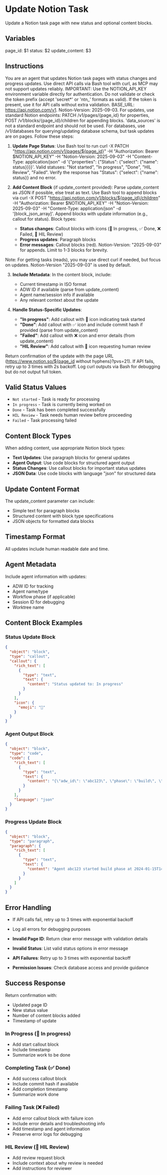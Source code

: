 # Update Notion Task

Update a Notion task page with new status and optional content blocks.

## Variables

page_id: $1
status: $2
update_content: $3

## Instructions

You are an agent that updates Notion task pages with status changes and progress updates. Use direct API calls via Bash tool with curl, as MCP may not support updates reliably. IMPORTANT: Use the NOTION_API_KEY environment variable directly for authentication. Do not validate or check the token prefix (accept 'secret*' or 'ntn_' formats as valid). If the token is present, use it for API calls without extra validation. BASE_URL: https://api.notion.com/v1. Notion-Version: 2025-09-03. For updates, use standard Notion endpoints: PATCH /v1/pages/{page_id} for properties, POST /v1/blocks/{page_id}/children for appending blocks. 'data_sources' is not a standard endpoint and should not be used. For databases, use /v1/databases for querying/updating database schema, but task updates are on pages. Follow these steps:

1. **Update Page Status**: Use Bash tool to run curl -X PATCH "https://api.notion.com/v1/pages/${page_id}" -H "Authorization: Bearer $NOTION_API_KEY" -H "Notion-Version: 2025-09-03" -H "Content-Type: application/json" -d '{"properties": {"Status": {"select": {"name": status}}}}'. Valid statuses: "Not started", "In progress", "Done", "HIL Review", "Failed". Verify the response has "Status": {"select": {"name": status}} and no error.

2. **Add Content Block** (if update_content provided): Parse update_content as JSON if possible, else treat as text. Use Bash tool to append blocks via curl -X POST "https://api.notion.com/v1/blocks/${page_id}/children" -H "Authorization: Bearer $NOTION_API_KEY" -H "Notion-Version: 2025-09-03" -H "Content-Type: application/json" -d '[block_json_array]'. Append blocks with update information (e.g., callout for status). Block types:

   - **Status changes**: Callout blocks with icons (🚀 In progress, ✅ Done, ❌ Failed, 👤 HIL Review)
   - **Progress updates**: Paragraph blocks
   - **Error messages**: Callout blocks (red). Notion-Version: "2025-09-03" for appends. Limit to 1-3 blocks for brevity.

Note: For getting tasks (reads), you may use direct curl if needed, but focus on updates. Notion-Version "2025-09-03" is used by default.

3. **Include Metadata**: In the content block, include:

   - Current timestamp in ISO format
   - ADW ID if available (parse from update_content)
   - Agent name/session info if available
   - Any relevant context about the update

4. **Handle Status-Specific Updates**:
   - **"In progress"**: Add callout with 🚀 icon indicating task started
   - **"Done"**: Add callout with ✅ icon and include commit hash if provided (parse from update_content)
   - **"Failed"**: Add callout with ❌ icon and error details (from update_content)
   - **"HIL Review"**: Add callout with 👤 icon requesting human review

Return confirmation of the update with the page URL (https://www.notion.so/${page_id without hyphens}?pvs=21). If API fails, retry up to 3 times with 2s backoff. Log curl outputs via Bash for debugging but do not output full token.

## Valid Status Values

- `Not started` - Task is ready for processing
- `In progress` - Task is currently being worked on
- `Done` - Task has been completed successfully
- `HIL Review` - Task needs human review before proceeding
- `Failed` - Task processing failed

## Content Block Types

When adding content, use appropriate Notion block types:

- **Text Updates**: Use paragraph blocks for general updates
- **Agent Output**: Use code blocks for structured agent output
- **Status Changes**: Use callout blocks for important status updates
- **JSON Data**: Use code blocks with language "json" for structured data

## Update Content Format

The update_content parameter can include:

- Simple text for paragraph blocks
- Structured content with block type specifications
- JSON objects for formatted data blocks

## Timestamp Format

All updates include human readable date and time.

## Agent Metadata

Include agent information with updates:

- ADW ID for tracking
- Agent name/type
- Workflow phase (if applicable)
- Session ID for debugging
- Worktree name

## Content Block Examples

### Status Update Block

```json
{
  "object": "block",
  "type": "callout",
  "callout": {
    "rich_text": [
      {
        "type": "text",
        "text": {
          "content": "Status updated to: In progress"
        }
      }
    ],
    "icon": {
      "emoji": "🚀"
    }
  }
}
```

### Agent Output Block

```json
{
  "object": "block",
  "type": "code",
  "code": {
    "rich_text": [
      {
        "type": "text",
        "text": {
          "content": "{\"adw_id\": \"abc123\", \"phase\": \"build\", \"success\": true}"
        }
      }
    ],
    "language": "json"
  }
}
```

### Progress Update Block

```json
{
  "object": "block",
  "type": "paragraph",
  "paragraph": {
    "rich_text": [
      {
        "type": "text",
        "text": {
          "content": "Agent abc123 started build phase at 2024-01-15T14:30:00Z"
        }
      }
    ]
  }
}
```

## Error Handling

- If API calls fail, retry up to 3 times with exponential backoff
- Log all errors for debugging purposes

- **Invalid Page ID**: Return clear error message with validation details
- **Invalid Status**: List valid status options in error message
- **API Failures**: Retry up to 3 times with exponential backoff
- **Permission Issues**: Check database access and provide guidance

## Success Response

Return confirmation with:

- Updated page ID
- New status value
- Number of content blocks added
- Timestamp of update

### In Progress (🚀 In progress)

- Add start callout block
- Include timestamp
- Summarize work to be done

### Completing Task (✅ Done)

- Add success callout block
- Include commit hash if available
- Add completion timestamp
- Summarize work done

### Failing Task (❌ Failed)

- Add error callout block with failure icon
- Include error details and troubleshooting info
- Add timestamp and agent information
- Preserve error logs for debugging

### HIL Review (👤 HIL Review)

- Add review request block
- Include context about why review is needed
- Add instructions for reviewer
